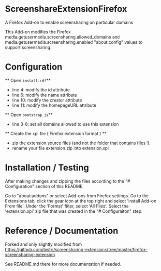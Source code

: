 # ScreenshareExtensionFirefox
A Firefox Add-on to enable screensharing on particular domains

This Add-on modifies the Firefox media.getusermedia.screensharing.allowed_domains and media.getusermedia.screensharing.enabled "about:config" values to support screensharing.


# Configuration

** Open `install.rdf`**

* line 4: modify the id attribute
* line 6: modify the name attribute
* line 10: modify the creator attribute
* line 11: modify the homepageURL attribute

** Open `bootstrap.js`**

* line 3-8: set all domains allowed to use this extension

** Create the xpi file ( Firefox extension format ) **

* zip the extension source files (and not the folder that contains files !).
* rename your file extension.zip into extension.xpi


# Installation / Testing

After making changes and zipping the files according to the "# Configuration" section of this README,

Go to "about:addons" or select Add-ons from Firefox settings. Go to the Extensions tab, click the gear icon at the top right and select 'Install Add-on From file'. Under the 'Format' filter, select 'All Files'. Select the 'extension.xpi' zip file that was created in the "# Configuraiton" step.



# Reference / Documentation

Forked and only slightly modified from https://github.com/bistri/screensharing-extensions/tree/master/firefox-screensharing-extension

See README.md there for more documentation if needed.
